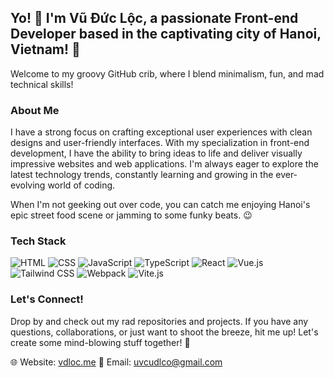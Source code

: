 ## Yo! 👋 I'm Vũ Đức Lộc, a passionate Front-end Developer based in the captivating city of Hanoi, Vietnam! 🌆

Welcome to my groovy GitHub crib, where I blend minimalism, fun, and mad technical skills!

### About Me

I have a strong focus on crafting exceptional user experiences with clean designs and user-friendly interfaces. With my specialization in front-end development, I have the ability to bring ideas to life and deliver visually impressive websites and web applications. I'm always eager to explore the latest technology trends, constantly learning and growing in the ever-evolving world of coding.

When I'm not geeking out over code, you can catch me enjoying Hanoi's epic street food scene or jamming to some funky beats. 😉

### Tech Stack

![HTML](https://img.shields.io/badge/-HTML5-E34F26?logo=html5&logoColor=white&style=flat)
![CSS](https://img.shields.io/badge/-CSS3-1572B6?logo=css3&logoColor=white&style=flat)
![JavaScript](https://img.shields.io/badge/-JavaScript-F7DF1E?logo=javascript&logoColor=black&style=flat)
![TypeScript](https://img.shields.io/badge/-TypeScript-007ACC?logo=typescript&logoColor=white&style=flat)
![React](https://img.shields.io/badge/-React-61DAFB?logo=react&logoColor=black&style=flat)
![Vue.js](https://img.shields.io/badge/-Vue.js-4FC08D?logo=vue.js&logoColor=white&style=flat)
![Tailwind CSS](https://img.shields.io/badge/-Tailwind_CSS-38B2AC?logo=tailwind-css&logoColor=white&style=flat)
![Webpack](https://img.shields.io/badge/-Webpack-8DD6F9?logo=webpack&logoColor=black&style=flat)
![Vite.js](https://img.shields.io/badge/-Vite.js-646CFF?logo=vite&logoColor=white&style=flat)

### Let's Connect!

Drop by and check out my rad repositories and projects. If you have any questions, collaborations, or just want to shoot the breeze, hit me up! Let's create some mind-blowing stuff together! 🤝

🌐 Website: [vdloc.me](https://vdloc.me)
📧 Email: uvcudlco@gmail.com

